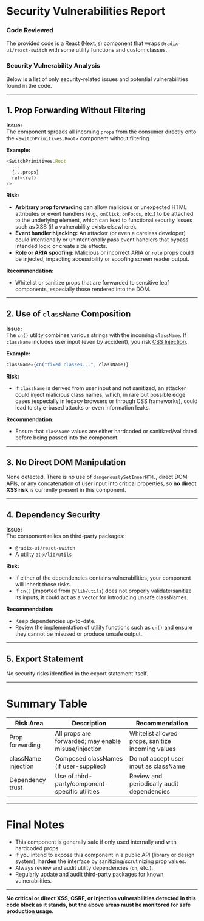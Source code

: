 # Security Vulnerabilities Report

### Code Reviewed

The provided code is a React (Next.js) component that wraps `@radix-ui/react-switch` with some utility functions and custom classes.

### Security Vulnerability Analysis

Below is a list of only security-related issues and potential vulnerabilities found in the code.

---

## 1. **Prop Forwarding Without Filtering**

**Issue:**  
The component spreads all incoming `props` from the consumer directly onto the `<SwitchPrimitives.Root>` component without filtering.

**Example:**

```js
<SwitchPrimitives.Root
  ...
  {...props}
  ref={ref}
/>
```

**Risk:**

- **Arbitrary prop forwarding** can allow malicious or unexpected HTML attributes or event handlers (e.g., `onClick`, `onFocus`, etc.) to be attached to the underlying element, which can lead to functional security issues such as XSS (if a vulnerability exists elsewhere).
- **Event handler hijacking:** An attacker (or even a careless developer) could intentionally or unintentionally pass event handlers that bypass intended logic or create side effects.
- **Role or ARIA spoofing:** Malicious or incorrect ARIA or `role` props could be injected, impacting accessibility or spoofing screen reader output.

**Recommendation:**

- Whitelist or sanitize props that are forwarded to sensitive leaf components, especially those rendered into the DOM.

---

## 2. **Use of `className` Composition**

**Issue:**  
The `cn()` utility combines various strings with the incoming `className`. If `className` includes user input (even by accident), you risk [CSS Injection](https://owasp.org/www-community/attacks/CSS_Injection).

**Example:**

```js
className={cn("fixed classes...", className)}
```

**Risk:**

- If `className` is derived from user input and not sanitized, an attacker could inject malicious class names, which, in rare but possible edge cases (especially in legacy browsers or through CSS frameworks), could lead to style-based attacks or even information leaks.

**Recommendation:**

- Ensure that `className` values are either hardcoded or sanitized/validated before being passed into the component.

---

## 3. **No Direct DOM Manipulation**

None detected. There is no use of `dangerouslySetInnerHTML`, direct DOM APIs, or any concatenation of user input into critical properties, so **no direct XSS risk** is currently present in this component.

---

## 4. **Dependency Security**

**Issue:**  
The component relies on third-party packages:

- `@radix-ui/react-switch`
- A utility at `@/lib/utils`

**Risk:**

- If either of the dependencies contains vulnerabilities, your component will inherit those risks.
- If `cn()` (imported from `@/lib/utils`) does not properly validate/sanitize its inputs, it could act as a vector for introducing unsafe classNames.

**Recommendation:**

- Keep dependencies up-to-date.
- Review the implementation of utility functions such as `cn()` and ensure they cannot be misused or produce unsafe output.

---

## 5. **Export Statement**

No security risks identified in the export statement itself.

---

# Summary Table

| Risk Area           | Description                                          | Recommendation                                    |
| ------------------- | ---------------------------------------------------- | ------------------------------------------------- |
| Prop forwarding     | All props are forwarded; may enable misuse/injection | Whitelist allowed props, sanitize incoming values |
| className injection | Composed classNames (if user-supplied)               | Do not accept user input as className             |
| Dependency trust    | Use of third-party/component-specific utilities      | Review and periodically audit dependencies        |

---

# Final Notes

- This component is generally safe if only used internally and with hardcoded props.
- If you intend to expose this component in a public API (library or design system), **harden** the interface by sanitizing/scrutinizing prop values.
- Always review and audit utility dependencies (`cn`, etc.).
- Regularly update and audit third-party packages for known vulnerabilities.

---

**No critical or direct XSS, CSRF, or injection vulnerabilities detected in this code block as it stands, but the above areas must be monitored for safe production usage.**
